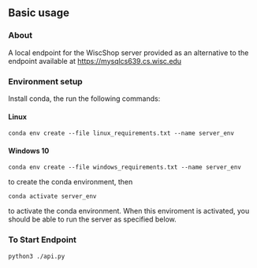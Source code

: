 ## Basic usage

### About

A local endpoint for the WiscShop server provided as an alternative to the endpoint available at https://mysqlcs639.cs.wisc.edu

### Environment setup



Install conda, the run the following commands:


#### Linux 
````
conda env create --file linux_requirements.txt --name server_env
````

#### Windows 10 
````
conda env create --file windows_requirements.txt --name server_env
````

to create the conda environment, then 

````
conda activate server_env
````

to activate the conda environment. When this enviroment is activated, you should be able to run the server as specified below. 



### To Start Endpoint
````
python3 ./api.py
````

